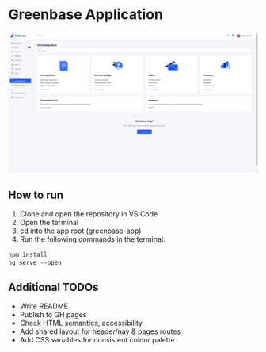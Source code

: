 # Greenbase Application

![App screenshot](/greenbase-app/src/assets/images/modernize-screenshot.png)

## How to run

1. Clone and open the repository in VS Code
2. Open the terminal
3. cd into the app root (greenbase-app)
4. Run the following commands in the terminal:

```
npm install
ng serve --open
```

## Additional TODOs

- Write README
- Publish to GH pages
- Check HTML semantics, accessibility
- Add shared layout for header/nav & pages routes
- Add CSS variables for consistent colour palette
